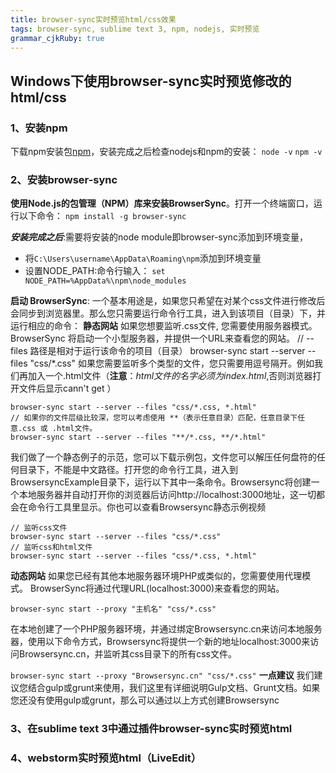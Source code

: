 ```yaml
---
title: browser-sync实时预览html/css效果
tags: browser-sync, sublime text 3, npm, nodejs, 实时预览
grammar_cjkRuby: true
---
```



## Windows下使用browser-sync实时预览修改的html/css

### 1、安装npm
下载npm安装包[npm][1]，安装完成之后检查nodejs和npm的安装：
```node -v```
```npm -v```
### 2、安装browser-sync
**使用Node.js的包管理（NPM）库来安装BrowserSync**。打开一个终端窗口，运行以下命令：
```npm install -g browser-sync```

_**安装完成之后**_:需要将安装的node module即browser-sync添加到环境变量，
* 将```C:\Users\username\AppData\Roaming\npm```添加到环境变量
* 设置NODE_PATH:命令行输入： ```set NODE_PATH=%AppData%\npm\node_modules```

**启动 BrowserSync**:
一个基本用途是，如果您只希望在对某个css文件进行修改后会同步到浏览器里。那么您只需要运行命令行工具，进入到该项目（目录）下，并运行相应的命令：
**静态网站**
如果您想要监听.css文件, 您需要使用服务器模式。 BrowserSync 将启动一个小型服务器，并提供一个URL来查看您的网站。
// --files 路径是相对于运行该命令的项目（目录） 
browser-sync start --server --files "css/*.css"
如果您需要监听多个类型的文件，您只需要用逗号隔开。例如我们再加入一个.html文件（**注意**：_html文件的名字必须为index.html_,否则浏览器打开文件后显示cann't get ）
```// --files 路径是相对于运行该命令的项目（目录） 
browser-sync start --server --files "css/*.css, *.html"
// 如果你的文件层级比较深，您可以考虑使用 **（表示任意目录）匹配，任意目录下任意.css 或 .html文件。
browser-sync start --server --files "**/*.css, **/*.html"
```
我们做了一个静态例子的示范，您可以下载示例包，文件您可以解压任何盘符的任何目录下，不能是中文路径。打开您的命令行工具，进入到BrowsersyncExample目录下，运行以下其中一条命令。Browsersync将创建一个本地服务器并自动打开你的浏览器后访问http://localhost:3000地址，这一切都会在命令行工具里显示。你也可以查看Browsersync静态示例视频
```
// 监听css文件 
browser-sync start --server --files "css/*.css"
// 监听css和html文件 
browser-sync start --server --files "css/*.css, *.html"
```
**动态网站**
如果您已经有其他本地服务器环境PHP或类似的，您需要使用代理模式。 BrowserSync将通过代理URL(localhost:3000)来查看您的网站。
```// 主机名可以是ip或域名
browser-sync start --proxy "主机名" "css/*.css"
```
在本地创建了一个PHP服务器环境，并通过绑定Browsersync.cn来访问本地服务器，使用以下命令方式，Browsersync将提供一个新的地址localhost:3000来访问Browsersync.cn，并监听其css目录下的所有css文件。

```browser-sync start --proxy "Browsersync.cn" "css/*.css"```
**一点建议**
我们建议您结合gulp或grunt来使用，我们这里有详细说明Gulp文档、Grunt文档。如果您还没有使用gulp或grunt，那么可以通过以上方式创建Browsersync
### 3、在sublime text 3中通过插件browser-sync实时预览html
### 4、webstorm实时预览html（LiveEdit）


  [1]: https://www.npmjs.com/get-npm?utm_source=house&utm_medium=homepage&utm_campaign=free%20orgs&utm_term=Install%20npm
